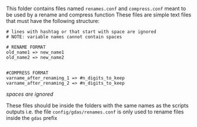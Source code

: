 This folder contains files named `renames.conf` and `compress.conf` meant to be used by a rename and compress function
These files are simple text files that must have the following structure:

```
# lines with hashtag or that start with space are ignored
# NOTE: variable names cannot contain spaces

# RENAME FORMAT
old_name1 => new_name1
old_name2 => new_name2


#COMPRESS FORMAT
varname_after_renaming_1 => #n_digits_to_keep
varname_after_renaming_2 => #n_digits_to_keep
```
*spaces are ignored*

These files should be inside the folders with the same names as the scripts outputs i.e. the file `config/gdas/renames.conf` is only used to rename files inside the `gdas` prefix

